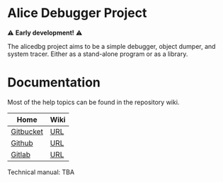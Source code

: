 # Alice Debugger Project

⚠️ **Early development!** ⚠️

The alicedbg project aims to be a simple debugger, object dumper, and system
tracer. Either as a stand-alone program or as a library.

# Documentation

Most of the help topics can be found in the repository wiki.

| Home | Wiki |
|---|---|
| [Gitbucket](https://git.dd86k.space/dd86k/alicedbg) | [URL](https://git.dd86k.space/dd86k/alicedbg/wiki)
| [Github](https://github.com/dd86k/alicedbg) | [URL](https://github.com/dd86k/alicedbg/wiki)
| [Gitlab](https://gitlab.com/dd86k/alicedbg) | [URL](https://gitlab.com/dd86k/alicedbg/-/wikis/home)

Technical manual: TBA
